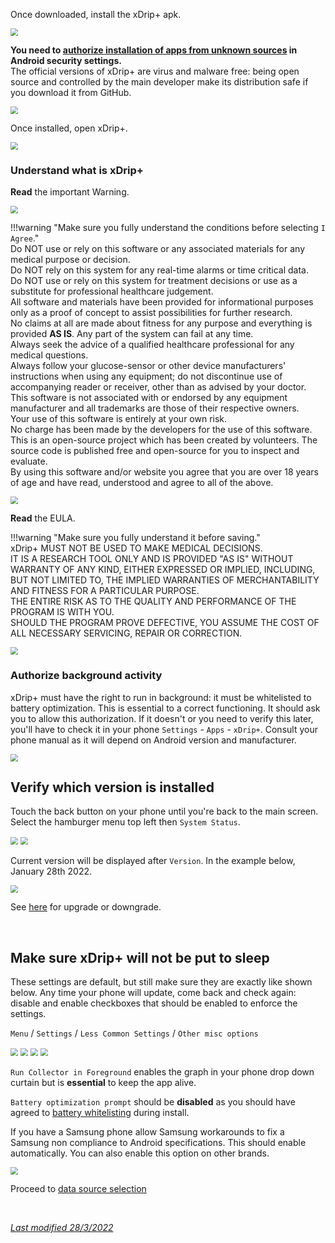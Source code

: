 Once downloaded, install the xDrip+ apk.

<img src="../../images/Install02.png" style="zoom:75%;" />

**You need to [authorize installation of apps from unknown sources](https://developer.android.com/distribute/marketing-tools/alternative-distribution#unknown-sources) in Android security settings.**  
The official versions of xDrip+ are virus and malware free: being open source and controlled by the main developer make its distribution safe if you download it from GitHub.

<img src="../../images/Install04.png" style="zoom:75%;" />

Once installed, open xDrip+.

<img src="../../images/Install03.png" style="zoom:75%;" />

### Understand what is xDrip+

**Read** the important Warning.  

<img src="../../images/Install05.png" style="zoom:75%;" />

!!!warning "Make sure you fully understand the conditions before selecting `I Agree`."  
    Do NOT use or rely on this software or any associated materials for any medical purpose or decision.  
    Do NOT rely on this system for any real-time alarms or time critical data.  
    Do NOT use or rely on this system for treatment decisions or use as a substitute for professional healthcare judgement.  
    All software and materials have been provided for informational purposes only as a proof of concept to assist possibilities for further research.  
    No claims at all are made about fitness for any purpose and everything is provided **AS IS**. Any part of the system can fail at any time.  
    Always seek the advice of a qualified healthcare professional for any medical questions.  
    Always follow your glucose-sensor or other device manufacturers\' instructions when using any equipment; do not discontinue use of accompanying reader or receiver, other than as advised by your doctor.  
    This software is not associated with or endorsed by any equipment manufacturer and all trademarks are those of their respective owners.  
    Your use of this software is entirely at your own risk.  
    No charge has been made by the developers for the use of this software.  
    This is an open-source project which has been created by volunteers. The source code is published free and open-source for you to inspect and evaluate.  
    By using this software and/or website you agree that you are over 18 years of age and have read, understood and agree to all of the above.

<img src="../../images/Install06.png" style="zoom:75%;" />

</br>

**Read** the EULA.  

!!!warning "Make sure you fully understand it before saving."  
    xDrip+ MUST NOT BE USED TO MAKE MEDICAL DECISIONS.  
    IT IS A RESEARCH TOOL ONLY AND IS PROVIDED "AS IS" WITHOUT WARRANTY OF ANY KIND, EITHER EXPRESSED OR IMPLIED, INCLUDING, BUT NOT LIMITED TO, THE IMPLIED WARRANTIES OF MERCHANTABILITY AND FITNESS FOR A PARTICULAR PURPOSE.  
    THE ENTIRE RISK AS TO THE QUALITY AND PERFORMANCE OF THE PROGRAM IS WITH YOU.  
    SHOULD THE PROGRAM PROVE DEFECTIVE, YOU ASSUME THE COST OF ALL NECESSARY SERVICING, REPAIR OR CORRECTION.

<img src="../../images/Install06a.png" style="zoom:75%;" />

</br>

### Authorize background activity

xDrip+ must have the right to run in background: it must be whitelisted to battery optimization. This is essential to a correct functioning. It should ask you to allow this authorization. If it doesn't or you need to verify this later, you'll have to check it in your phone `Settings` - `Apps` - `xDrip+`. Consult your phone manual as  it will depend on Android version and manufacturer.

<img src="../../images/Install07.png" style="zoom:75%;" />

</br>

## Verify which version is installed

Touch the back button on your phone until you're back to the main screen. Select the hamburger menu top left then `System Status`.

<img src="../../images/hamburger_menu.png" style="zoom:75%;" />

<img src="../../images/M-SS.png" style="zoom:75%;" />

Current version will be displayed after `Version`. In the example below, January 28th 2022.

<img src="../../images/M-SS-Ver.png" style="zoom:75%;" />

See [here](../../use/update/) for upgrade or downgrade.

</br>

## Make sure xDrip+ will not be put to sleep

These settings are default, but still make sure they are exactly like shown below. Any time your phone will update, come back and check again: disable and enable checkboxes that should be enabled to enforce the settings.

`Menu` / `Settings` / `Less Common Settings` / `Other misc options`

<img src="../../images/hamburger_menu.png" style="zoom:75%;" />

<img src="../../images/M-S.png" style="zoom:75%;" />

<img src="../../images/M-S-LCS.png" style="zoom:75%;" />

<img src="../../images/M-S-LCS-OMO.png" style="zoom:75%;" />

`Run Collector in Foreground` enables the graph in your phone drop down curtain but is **essential** to keep the app alive.

`Battery optimization prompt` should be **disabled** as you should have agreed to [battery whitelisting](#authorize-background-activity) during install.

If you have a Samsung phone allow Samsung workarounds to fix a Samsung non compliance to Android specifications. This should enable automatically. You can also enable this option on other brands.

<img src="../../images/M-S-LCS-OMO1.png" style="zoom:75%;" />

</br>

Proceed to [data source selection](../datasource)

</br>

[*Last modified 28/3/2022*](https://github.com/NightscoutFoundation/xDrip/releases/tag/2022.03.27)
